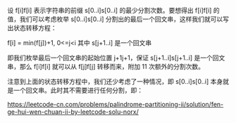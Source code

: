 设 f[i]f[i] 表示字符串的前缀 s[0..i]s[0..i] 的最少分割次数。要想得出 f[i]f[i] 的值，我们可以考虑枚举 s[0..i]s[0..i] 分割出的最后一个回文串，这样我们就可以写出状态转移方程：

f[i] = min(f[j])+1, 0<=j<i 其中 s[j+1..i] 是一个回文串


即我们枚举最后一个回文串的起始位置 j+1j+1，保证 s[j+1..i]s[j+1..i] 是一个回文串，那么 f[i]f[i] 就可以从 f[j]f[j] 转移而来，附加 11 次额外的分割次数。

注意到上面的状态转移方程中，我们还少考虑了一种情况，即 s[0..i]s[0..i] 本身就是一个回文串。此时其不需要进行任何分割，即：

https://leetcode-cn.com/problems/palindrome-partitioning-ii/solution/fen-ge-hui-wen-chuan-ii-by-leetcode-solu-norx/

